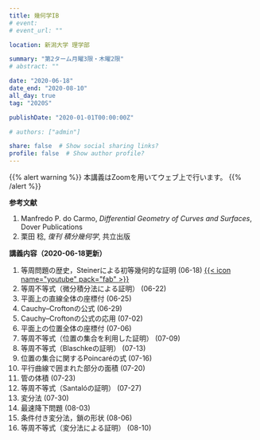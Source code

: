 ```yaml
---
title: 幾何学IB
# event: 
# event_url: ""

location: 新潟大学 理学部

summary: "第2ターム月曜3限・木曜2限"
# abstract: ""

date: "2020-06-18"
date_end: "2020-08-10"
all_day: true
tag: "2020S"

publishDate: "2020-01-01T00:00:00Z"

# authors: ["admin"]

share: false  # Show social sharing links?
profile: false  # Show author profile?
---
```

{{% alert warning %}}
本講義はZoomを用いてウェブ上で行います。
{{% /alert %}}

**参考文献**

1. Manfredo P. do Carmo, *Differential Geometry of Curves and Surfaces*, Dover Publications
2. 栗田 稔, *復刊 積分幾何学*, 共立出版

**講義内容（2020-06-18更新）**

1. 等周問題の歴史，Steinerによる初等幾何的な証明 (06-18)
	[{{< icon name="youtube" pack="fab" >}}](https://youtu.be/owj7A_UXwQA)
2. 等周不等式（微分積分法による証明） (06-22)
3. 平面上の直線全体の座標付 (06-25)
4. Cauchy–Croftonの公式 (06-29)
5. Cauchy–Croftonの公式の応用 (07-02)
6. 平面上の位置全体の座標付 (07-06)
7. 等周不等式（位置の集合を利用した証明） (07-09)
8. 等周不等式（Blaschkeの証明） (07-13)
9. 位置の集合に関するPoincaréの式 (07-16)
10. 平行曲線で囲まれた部分の面積 (07-20)
11. 管の体積 (07-23)
12. 等周不等式（Santalóの証明） (07-27)
13. 変分法 (07-30)
14. 最速降下問題 (08-03)
15. 条件付き変分法，鎖の形状 (08-06)
16. 等周不等式（変分法による証明） (08-10)
